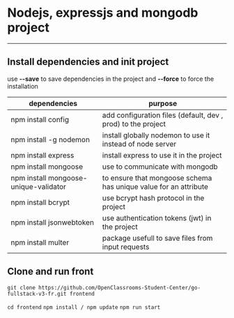 # Nodejs, expressjs and mongodb project
---

## Install dependencies and init project
use **--save** to save dependencies in the project and **--force** to force the installation

| dependencies             | purpose                                                        |
|--------------------------|----------------------------------------------------------------|
| npm install config       | add configuration files (default, dev , prod) to the project   |
| npm install -g nodemon   | install globally nodemon to use it instead of node server      |
| npm install express      | install express to use it in the project                       |
| npm install mongoose     | use to communicate with mongodb                                |
| npm install mongoose-unique-validator | to ensure that mongoose schema has unique value for an attribute |
| npm install bcrypt       | use bcrypt hash protocol in the project                        |
| npm install jsonwebtoken | use authentication tokens (jwt) in the project                 |
| npm install multer       | package usefull to save files from input requests              |

## Clone and run front
``
git clone https://github.com/OpenClassrooms-Student-Center/go-fullstack-v3-fr.git frontend
``

``
cd frontend
``
``
npm install / npm update
``
``
npm run start
``